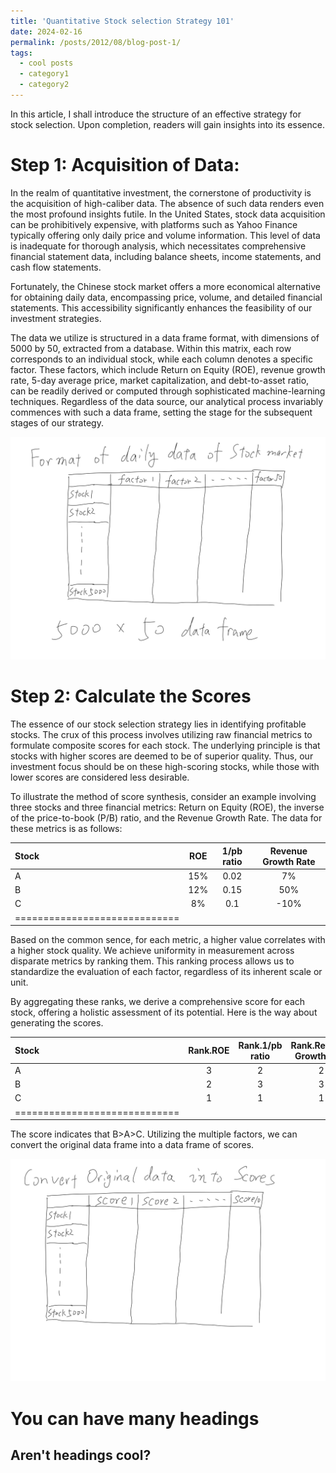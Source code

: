 ```yaml
---
title: 'Quantitative Stock selection Strategy 101'
date: 2024-02-16
permalink: /posts/2012/08/blog-post-1/
tags:
  - cool posts
  - category1
  - category2
---
```



In this article, I shall introduce the structure of an effective strategy for stock selection. Upon completion, readers will gain insights into its essence.



Step 1: Acquisition of Data:
======


In the realm of quantitative investment, the cornerstone of productivity is the acquisition of high-caliber data. The absence of such data renders even the most profound insights futile. In the United States, stock data acquisition can be prohibitively expensive, with platforms such as Yahoo Finance typically offering only daily price and volume information. This level of data is inadequate for thorough analysis, which necessitates comprehensive financial statement data, including balance sheets, income statements, and cash flow statements.

Fortunately, the Chinese stock market offers a more economical alternative for obtaining daily data, encompassing price, volume, and detailed financial statements. This accessibility significantly enhances the feasibility of our investment strategies.

The data we utilize is structured in a data frame format, with dimensions of 5000 by 50, extracted from a database. Within this matrix, each row corresponds to an individual stock, while each column denotes a specific factor. These factors, which include Return on Equity (ROE), revenue growth rate, 5-day average price, market capitalization, and debt-to-asset ratio, can be readily derived or computed through sophisticated machine-learning techniques. Regardless of the data source, our analytical process invariably commences with such a data frame, setting the stage for the subsequent stages of our strategy.

![Editing a markdown file for a talk](/images/plot1.png)



Step 2: Calculate the Scores
======

The essence of our stock selection strategy lies in identifying profitable stocks. The crux of this process involves utilizing raw financial metrics to formulate composite scores for each stock. The underlying principle is that stocks with higher scores are deemed to be of superior quality. Thus, our investment focus should be on these high-scoring stocks, while those with lower scores are considered less desirable.

To illustrate the method of score synthesis, consider an example involving three stocks and three financial metrics: Return on Equity (ROE), the inverse of the price-to-book (P/B) ratio, and the Revenue Growth Rate. The data for these metrics is as follows:

| Stock | ROE | 1/pb ratio | Revenue Growth Rate|
|:--------|:-------:|:--------:|:-------:|
| A  | 15%   |  0.02  | 7%|
|B  | 12%   | 0.15  | 50%|
| C   | 8%   | 0.1  |-10%|
|=============================|


Based on the common sence, for each metric, a higher value correlates with a higher stock quality. We achieve uniformity in measurement across disparate metrics by ranking them. This ranking process allows us to standardize the evaluation of each factor, regardless of its inherent scale or unit.

By aggregating these ranks, we derive a comprehensive score for each stock, offering a holistic assessment of its potential. Here is the way about generating the scores.

| Stock | Rank.ROE | Rank.1/pb ratio | Rank.Revenue Growth Rate|Score|
|:--------|:-------:|:--------:|:-------:|:-------:|
| A  | 3   |  2  | 2|7=3+2+2|
|B  | 2   | 3  | 3|8=2+3+3|
| C   | 1   | 1  |1|3=1+1+1|
|=============================|

The score indicates that B>A>C. Utilizing the multiple factors, we can convert the original data frame into a data frame of scores.

![Editing a markdown file for a talk](/images/plot2.png)



You can have many headings
======

Aren't headings cool?
------
